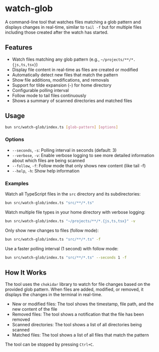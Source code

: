 # watch-glob

A command-line tool that watches files matching a glob pattern and displays changes in real-time, similar to `tail -f` but for multiple files including those created after the watch has started.

## Features

- Watch files matching any glob pattern (e.g., `~/projects/**/*.{js,ts,tsx}`)
- Display file content in real-time as files are created or modified
- Automatically detect new files that match the pattern
- Show file additions, modifications, and removals
- Support for tilde expansion (`~`) for home directory
- Configurable polling interval
- Follow mode to tail files continuously
- Shows a summary of scanned directories and matched files

## Usage

```bash
bun src/watch-glob/index.ts [glob-pattern] [options]
```

### Options

- `--seconds`, `-s`: Polling interval in seconds (default: 3)
- `--verbose`, `-v`: Enable verbose logging to see more detailed information about which files are being scanned
- `--follow`, `-f`: Follow mode that only shows new content (like tail -f)
- `--help`, `-h`: Show help information

### Examples

Watch all TypeScript files in the `src` directory and its subdirectories:
```bash
bun src/watch-glob/index.ts "src/**/*.ts"
```

Watch multiple file types in your home directory with verbose logging:
```bash
bun src/watch-glob/index.ts "~/projects/**/*.{js,ts,tsx}" -v
```

Only show new changes to files (follow mode):
```bash
bun src/watch-glob/index.ts "src/**/*.ts" -f
```

Use a faster polling interval (1 second) with follow mode:
```bash
bun src/watch-glob/index.ts "src/**/*.ts" --seconds 1 -f
```

## How It Works

The tool uses the `chokidar` library to watch for file changes based on the provided glob pattern. When files are added, modified, or removed, it displays the changes in the terminal in real-time.

- New or modified files: The tool shows the timestamp, file path, and the new content of the file
- Removed files: The tool shows a notification that the file has been removed
- Scanned directories: The tool shows a list of all directories being scanned
- Matched files: The tool shows a list of all files that match the pattern

The tool can be stopped by pressing `Ctrl+C`. 